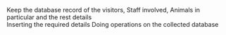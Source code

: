 Keep the database record of the visitors, Staff involved, Animals in particular and the rest details   
Inserting the required details 
Doing operations on the collected database
